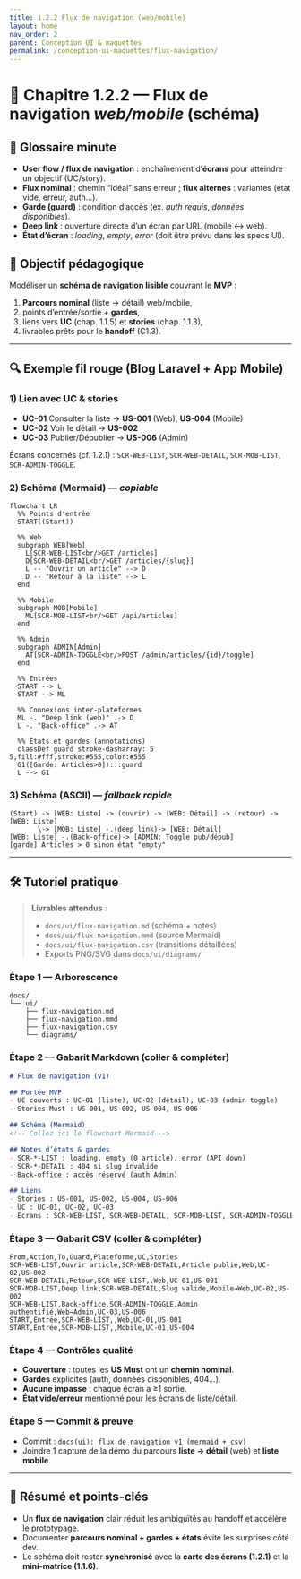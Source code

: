 ```yaml
---
title: 1.2.2 Flux de navigation (web/mobile)
layout: home
nav_order: 2
parent: Conception UI & maquettes
permalink: /conception-ui-maquettes/flux-navigation/
---
```


# 📘 Chapitre 1.2.2 — Flux de navigation *web/mobile* (schéma)

## 📒 Glossaire minute
- **User flow / flux de navigation** : enchaînement d’**écrans** pour atteindre un objectif (UC/story).
- **Flux nominal** : chemin “idéal” sans erreur ; **flux alternes** : variantes (état vide, erreur, auth…).
- **Garde (guard)** : condition d’accès (ex. *auth requis*, *données disponibles*).
- **Deep link** : ouverture directe d’un écran par URL (mobile ↔ web).
- **État d’écran** : *loading*, *empty*, *error* (doit être prévu dans les specs UI).

## 🎯 Objectif pédagogique
Modéliser un **schéma de navigation lisible** couvrant le **MVP** :  
1) **Parcours nominal** (liste → détail) web/mobile,  
2) points d’entrée/sortie + **gardes**,  
3) liens vers **UC** (chap. 1.1.5) et **stories** (chap. 1.1.3),  
4) livrables prêts pour le **handoff** (C1.3).

---

## 🔍 Exemple fil rouge (Blog Laravel + App Mobile)

### 1) Lien avec UC & stories
- **UC-01** Consulter la liste → **US-001** (Web), **US-004** (Mobile)  
- **UC-02** Voir le détail → **US-002**  
- **UC-03** Publier/Dépublier → **US-006** (Admin)

Écrans concernés (cf. 1.2.1) : `SCR-WEB-LIST`, `SCR-WEB-DETAIL`, `SCR-MOB-LIST`, `SCR-ADMIN-TOGGLE`.

### 2) Schéma (Mermaid) — *copiable*
```mermaid
flowchart LR
  %% Points d'entrée
  START((Start))

  %% Web
  subgraph WEB[Web]
    L[SCR-WEB-LIST<br/>GET /articles]
    D[SCR-WEB-DETAIL<br/>GET /articles/{slug}]
    L -- "Ouvrir un article" --> D
    D -- "Retour à la liste" --> L
  end

  %% Mobile
  subgraph MOB[Mobile]
    ML[SCR-MOB-LIST<br/>GET /api/articles]
  end

  %% Admin
  subgraph ADMIN[Admin]
    AT[SCR-ADMIN-TOGGLE<br/>POST /admin/articles/{id}/toggle]
  end

  %% Entrées
  START --> L
  START --> ML

  %% Connexions inter-plateformes
  ML -. "Deep link (web)" .-> D
  L -. "Back-office" .-> AT

  %% États et gardes (annotations)
  classDef guard stroke-dasharray: 5 5,fill:#fff,stroke:#555,color:#555
  G1([Garde: Articles>0]):::guard
  L --> G1
````

### 3) Schéma (ASCII) — *fallback rapide*

```
(Start) -> [WEB: Liste] -> (ouvrir) -> [WEB: Détail] -> (retour) -> [WEB: Liste]
       \-> [MOB: Liste] -.(deep link)-> [WEB: Détail]
[WEB: Liste] -.(Back-office)-> [ADMIN: Toggle pub/dépub]
[garde] Articles > 0 sinon état "empty"
```

---

## 🛠 Tutoriel pratique

> **Livrables attendus** :
>
> * `docs/ui/flux-navigation.md` (schéma + notes)
> * `docs/ui/flux-navigation.mmd` (source Mermaid)
> * `docs/ui/flux-navigation.csv` (transitions détaillées)
> * Exports PNG/SVG dans `docs/ui/diagrams/`

### Étape 1 — Arborescence

```
docs/
└── ui/
    ├── flux-navigation.md
    ├── flux-navigation.mmd
    ├── flux-navigation.csv
    └── diagrams/
```

### Étape 2 — Gabarit Markdown (coller & compléter)

```md
# Flux de navigation (v1)

## Portée MVP
- UC couverts : UC-01 (liste), UC-02 (détail), UC-03 (admin toggle)
- Stories Must : US-001, US-002, US-004, US-006

## Schéma (Mermaid)
<!-- Collez ici le flowchart Mermaid -->

## Notes d’états & gardes
- SCR-*-LIST : loading, empty (0 article), error (API down)
- SCR-*-DETAIL : 404 si slug invalide
- Back-office : accès réservé (auth Admin)

## Liens
- Stories : US-001, US-002, US-004, US-006
- UC : UC-01, UC-02, UC-03
- Écrans : SCR-WEB-LIST, SCR-WEB-DETAIL, SCR-MOB-LIST, SCR-ADMIN-TOGGLE
```

### Étape 3 — Gabarit CSV (coller & compléter)

```csv
From,Action,To,Guard,Plateforme,UC,Stories
SCR-WEB-LIST,Ouvrir article,SCR-WEB-DETAIL,Article publié,Web,UC-02,US-002
SCR-WEB-DETAIL,Retour,SCR-WEB-LIST,,Web,UC-01,US-001
SCR-MOB-LIST,Deep link,SCR-WEB-DETAIL,Slug valide,Mobile→Web,UC-02,US-002
SCR-WEB-LIST,Back-office,SCR-ADMIN-TOGGLE,Admin authentifié,Web→Admin,UC-03,US-006
START,Entrée,SCR-WEB-LIST,,Web,UC-01,US-001
START,Entrée,SCR-MOB-LIST,,Mobile,UC-01,US-004
```

### Étape 4 — Contrôles qualité

* **Couverture** : toutes les **US Must** ont un **chemin nominal**.
* **Gardes** explicites (auth, données disponibles, 404…).
* **Aucune impasse** : chaque écran a ≥1 sortie.
* **État vide/erreur** mentionné pour les écrans de liste/détail.

### Étape 5 — Commit & preuve

* Commit : `docs(ui): flux de navigation v1 (mermaid + csv)`
* Joindre 1 capture de la démo du parcours **liste → détail** (web) et **liste mobile**.

---

## 🧾 Résumé et points-clés

* Un **flux de navigation** clair réduit les ambiguïtés au handoff et accélère le prototypage.
* Documenter **parcours nominal + gardes + états** évite les surprises côté dev.
* Le schéma doit rester **synchronisé** avec la **carte des écrans (1.2.1)** et la **mini-matrice (1.1.6)**.

